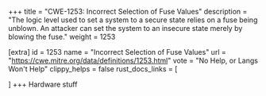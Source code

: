+++
title = "CWE-1253: Incorrect Selection of Fuse Values"
description	= "The logic level used to set a system to a secure state relies on a fuse being unblown. An attacker can set the system to an insecure state merely by blowing the fuse."
weight = 1253

[extra]
id = 1253
name = "Incorrect Selection of Fuse Values"
url = "https://cwe.mitre.org/data/definitions/1253.html"
vote = "No Help, or Langs Won't Help"
clippy_helps = false
rust_docs_links = [
	
]
+++
Hardware stuff
